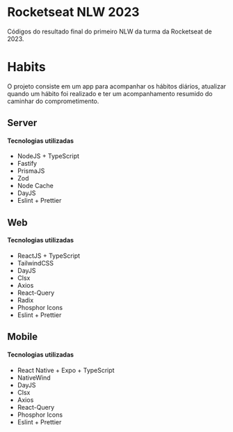 # Rocketseat NLW 2023
Códigos do resultado final do primeiro NLW da turma da Rocketseat de 2023.

# Habits

O projeto consiste em um app para acompanhar os hábitos diários, atualizar quando um hábito foi realizado e ter um acompanhamento resumido do caminhar do comprometimento.

## Server

#### Tecnologias utilizadas
- NodeJS + TypeScript
- Fastify
- PrismaJS
- Zod
- Node Cache
- DayJS
- Eslint + Prettier

## Web

#### Tecnologias utilizadas
- ReactJS + TypeScript
- TailwindCSS
- DayJS
- Clsx
- Axios
- React-Query
- Radix
- Phosphor Icons
- Eslint + Prettier

## Mobile

#### Tecnologias utilizadas
- React Native + Expo + TypeScript
- NativeWind
- DayJS
- Clsx
- Axios
- React-Query
- Phosphor Icons
- Eslint + Prettier
